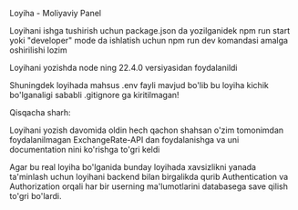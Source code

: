 Loyiha - Moliyaviy Panel

Loyihani ishga tushirish uchun package.json da yozilganidek npm run start yoki "developer" mode da ishlatish uchun npm run dev komandasi amalga oshirilishi lozim

Loyihani yozishda node ning 22.4.0 versiyasidan foydalanildi

Shuningdek loyihada mahsus .env fayli mavjud bo'lib bu loyiha kichik bo'lganaligi sababli .gitignore ga kiritilmagan!

Qisqacha sharh:

Loyihani yozish davomida oldin hech qachon shahsan o'zim tomonimdan foydalanilmagan ExchangeRate-API dan foydalanishga va uni documentation nini ko'rishga to'gri keldi

Agar bu real loyiha bo'lganida bunday loyihada xavsizlikni yanada ta'minlash uchun loyihani backend bilan birgalikda qurib Authentication va Authorization orqali har bir userning ma'lumotlarini databasega save qilish to'gri bo'lardi.
